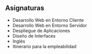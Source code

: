 ## Asignaturas

- Desarrollo Web en Entorno Cliente
- Desarrollo Web en Entorno Servidor
- Despliegue de Aplicaciones
- Diseño de Interfaces
- Inglés
- Itinerario para la empleabilidad
